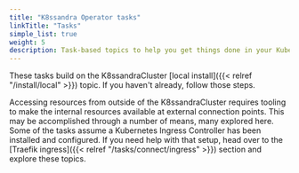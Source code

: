 ```yaml
---
title: "K8ssandra Operator tasks"
linkTitle: "Tasks"
simple_list: true
weight: 5
description: Task-based topics to help you get things done in your Kubernetes cluster.
---
```


These tasks build on the K8ssandraCluster [local install]({{< relref "/install/local" >}}) topic. If you haven't already, follow those steps.

Accessing resources from outside of the K8ssandraCluster requires tooling to make the internal resources available at external connection points. This may be accomplished through a number of means, many explored here. Some of the tasks assume a Kubernetes Ingress Controller has been installed and configured. If you need help with that setup, head over to the [Traefik ingress]({{< relref "/tasks/connect/ingress" >}}) section and explore these topics.
